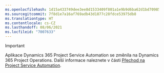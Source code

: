```yaml
---
ms.openlocfilehash: 1d15a433749dee3ee8d1533409f801a1e9b9d6ba62d1bd70985e3997f1547db0
ms.sourcegitcommit: 7f8d1e7a16af769adb43d1877c28fdce53975db8
ms.translationtype: HT
ms.contentlocale: cs-CZ
ms.lasthandoff: 08/06/2021
ms.locfileid: "7007633"
---
```

> [!IMPORTANT]
> Aplikace Dynamics 365 Project Service Automation se změnila na Dynamics 365 Project Operations. Další informace naleznete v části [Přechod na Project Service Automation](https://dynamics.microsoft.com/en-us/project-service-automation/overview/).
